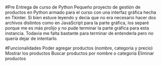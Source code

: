 #Pre Entrega de curso de Python
Pequeño proyecto de gestión de productos en Python armado para el curso con una interfaz gráfica hecha en Tkinter. 
Si bien estuve leyendo y decia que no era necesario hacer dos archivos distintos como en JavaScript para la parte gráfica, los separé porque me es más prolijo y no pude terminar la parte gráfica para esta instancia. Todavia me falta bastante para terminar de entenderla pero no queria dejar de intentarlo.

#Funcionalidades
Poder agregar productos (nombre, categoría y precio)
Mostrar los productos
Buscar productos por nombre o categoría
Eliminar productos
